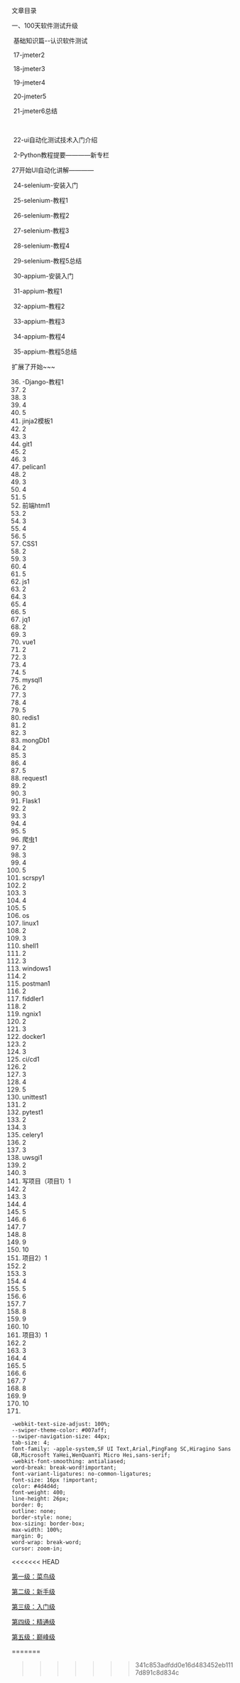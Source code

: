 文章目录



一、100天软件测试升级

​		基础知识篇--认识软件测试

​		17-jmeter2

​		18-jmeter3

​		19-jmeter4

​		20-jmeter5

​		21-jmeter6总结

​			

​		22-ui自动化测试技术入门介绍

​		2-Python教程提要————新专栏





27开始UI自动化讲解————

​		24-selenium-安装入门

​		25-selenium-教程1

​		26-selenium-教程2

​		27-selenium-教程3

​		28-selenium-教程4

​		29-selenium-教程5总结

​		30-appium-安装入门

​		31-appium-教程1

​		32-appium-教程2

​		33-appium-教程3

​		34-appium-教程4

​		35-appium-教程5总结



扩展了开始~~~



36. -Django-教程1
37. 2
38. 3
39. 4
40. 5
41. jinja2模板1
42. 2
43. 3
44. git1
45. 2
46. 3
47. pelican1
48. 2
49. 3
50. 4
51. 5
52. 前端html1
53. 2
54. 3
55. 4
56. 5
57. CSS1
58. 2
59. 3
60. 4
61. 5
62. js1
63. 2
64. 3
65. 4
66. 5
67. jq1
68. 2
69. 3
70. vue1
71. 2
72. 3
73. 4
74. 5
75. mysql1
76. 2
77. 3
78. 4
79. 5
80. redis1
81. 2
82. 3
83. mongDb1
84. 2
85. 3
86. 4
87. 5
88. request1
89. 2
90. 3
91. Flask1
92. 2
93. 3
94. 4
95. 5
96. 爬虫1
97. 2
98. 3
99. 4
100. 5
101. scrspy1
102. 2
103. 3
104. 4
105. 5
106. os
107. linux1
108. 2
109. 3
110. shell1
111. 2
112. 3
113. windows1
114. 2
115. postman1
116. 2
117. fiddler1
118. 2
119. ngnix1
120. 2
121. 3
122. docker1
123. 2
124. 3
125. ci/cd1
126. 2
127. 3
128. 4
129. 5
130. unittest1
131. 2
132. pytest1
133. 2
134. 3
135. celery1
136. 2
137. 3
138. uwsgi1
139. 2
140. 3
141. 写项目（项目1）1
142. 2
143. 3
144. 4
145. 5
146. 6
147. 7
148. 8
149. 9
150. 10
151. 项目2）1
152. 2
153. 3
154. 4
155. 5
156. 6
157. 7
158. 8
159. 9
160. 10
161. 项目3）1
162. 2
163. 3
164. 4
165. 5
166. 6
167. 7
168. 8
169. 9
170. 10
171. 













    -webkit-text-size-adjust: 100%;
    --swiper-theme-color: #007aff;
    --swiper-navigation-size: 44px;
    tab-size: 4;
    font-family: -apple-system,SF UI Text,Arial,PingFang SC,Hiragino Sans GB,Microsoft YaHei,WenQuanYi Micro Hei,sans-serif;
    -webkit-font-smoothing: antialiased;
    word-break: break-word!important;
    font-variant-ligatures: no-common-ligatures;
    font-size: 16px !important;
    color: #4d4d4d;
    font-weight: 400;
    line-height: 26px;
    border: 0;
    outline: none;
    border-style: none;
    box-sizing: border-box;
    max-width: 100%;
    margin: 0;
    word-wrap: break-word;
    cursor: zoom-in;

<<<<<<< HEAD







[第一级：菜鸟级](https://blog.csdn.net/qq_51701007/article/details/128324815#t0)

[第二级：新手级](https://blog.csdn.net/qq_51701007/article/details/128324815#t1)

[第三级：入门级](https://blog.csdn.net/qq_51701007/article/details/128324815#t2)

[第四级：精通级](https://blog.csdn.net/qq_51701007/article/details/128324815#t3)

[第五级：巅峰级](https://blog.csdn.net/qq_51701007/article/details/128324815#t4)

=======
>>>>>>> 341c853adfdd0e16d483452eb1117d891c8d834c
